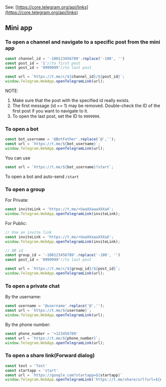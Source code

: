 See: [https://core.telegram.org/api/links](https://core.telegram.org/api/links)

## Mini app
### To open a channel and navigate to a specific post from the mini app
```js
const channel_id = '-100123456789'.replace('-100', '')
const post_id = '1'//to first post
const post_id = '9999999'//to last post

const url = `https://t.me/c/${channel_id}/${post_id}`;
window.Telegram.WebApp.openTelegramLink(url);		
```
NOTE:
1. Make sure that the post with the specified id really exists.
2. The first message (id == 1) may be removed. Double-check the ID of the first post if you want to navigate to it.
3. To open the last post, set the ID to `9999999`.



### To open a bot
```js
const bot_username = '@BotFather'.replace('@','');			
const url = `https://t.me/${bot_username}`;
window.Telegram.WebApp.openTelegramLink(url);	
```

You can use
```js
const url = `https://t.me/${bot_username}?start`;
```
To open a bot and auto-send `/start`


### To open a group
For Private:
```js
const inviteLink = 'https://t.me/+UaaXXaaaXXXaX';				
window.Telegram.WebApp.openTelegramLink(inviteLink);	
```

For Public:
```js
// Use an invite link
const inviteLink = 'https://t.me/+UaaXXaaaXXXaX';				
window.Telegram.WebApp.openTelegramLink(inviteLink);
```

```js
// OR id
const group_id = '-100123456789'.replace('-100', '')	
const post_id = '9999999'//to last post

const url = `https://t.me/c/${group_id}/${post_id}`;
window.Telegram.WebApp.openTelegramLink(url);		
```

### To open a private chat
By the username:
```js
const username = '@username'.replace('@','');			
const url = `https://t.me/${username}`;
window.Telegram.WebApp.openTelegramLink(url);	
```

By the phone number:
```js
const phone_number = '+123456789'
const url = `https://t.me/${phone_number}`;
window.Telegram.WebApp.openTelegramLink(url);	
```


### To open a share link(Forward dialog)
```js
const text = 'Text'
const startapp = 'start'
const url = `https://google.com?startapp=${startapp}`
window.Telegram.WebApp.openTelegramLink(`https://t.me/share/url?url=${url}text=${text}`);	
```
